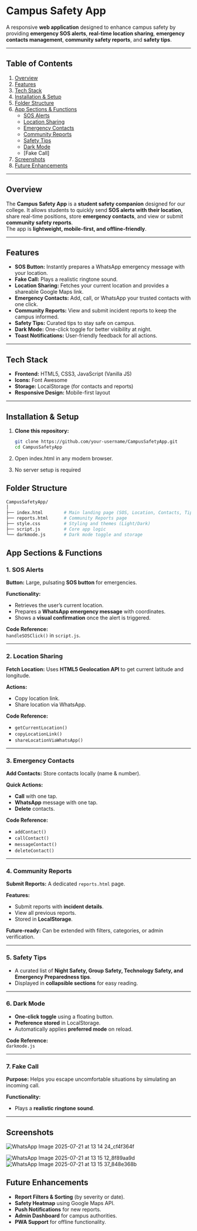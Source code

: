 # Campus Safety App

A responsive **web application** designed to enhance campus safety by providing **emergency SOS alerts**, **real-time location sharing**, **emergency contacts management**, **community safety reports**, and **safety tips**.

---

## Table of Contents
1. [Overview](#overview)
2. [Features](#features)
3. [Tech Stack](#tech-stack)
4. [Installation & Setup](#installation--setup)
5. [Folder Structure](#folder-structure)
6. [App Sections & Functions](#app-sections--functions)
    - [SOS Alerts](#1-sos-alerts)
    - [Location Sharing](#2-location-sharing)
    - [Emergency Contacts](#3-emergency-contacts)
    - [Community Reports](#4-community-reports)
    - [Safety Tips](#5-safety-tips)
    - [Dark Mode](#6-dark-mode)
    - [Fake Call]
7. [Screenshots](#screenshots)
8. [Future Enhancements](#future-enhancements)


---

## Overview
The **Campus Safety App** is a **student safety companion** designed for our college. 
It allows students to quickly send **SOS alerts with their location**, share real-time positions, store **emergency contacts**, and view or submit **community safety reports**.  
The app is **lightweight, mobile-first, and offline-friendly**.

---

## Features
- **SOS Button:** Instantly prepares a WhatsApp emergency message with your location.
- **Fake Call:** Plays a realistic ringtone sound.
- **Location Sharing:** Fetches your current location and provides a shareable Google Maps link.
- **Emergency Contacts:** Add, call, or WhatsApp your trusted contacts with one click.
- **Community Reports:** View and submit incident reports to keep the campus informed.
- **Safety Tips:** Curated tips to stay safe on campus.
- **Dark Mode:** One-click toggle for better visibility at night.
- **Toast Notifications:** User-friendly feedback for all actions.

---

## Tech Stack
- **Frontend:** HTML5, CSS3, JavaScript (Vanilla JS)
- **Icons:** Font Awesome
- **Storage:** LocalStorage (for contacts and reports)
- **Responsive Design:** Mobile-first layout

---

## Installation & Setup
1. **Clone this repository:**
   ```bash
   git clone https://github.com/your-username/CampusSafetyApp.git
   cd CampusSafetyApp

2. Open index.html in any modern browser.
   
3. No server setup is required



## Folder Structure
```bash
CampusSafetyApp/
│
├── index.html        # Main landing page (SOS, Location, Contacts, Tips)
├── reports.html      # Community Reports page
├── style.css         # Styling and themes (Light/Dark)
├── script.js         # Core app logic
└── darkmode.js       # Dark mode toggle and storage


```
## App Sections & Functions

### **1. SOS Alerts**
**Button:** Large, pulsating **SOS button** for emergencies.

**Functionality:**
- Retrieves the user’s current location.
- Prepares a **WhatsApp emergency message** with coordinates.
- Shows a **visual confirmation** once the alert is triggered.

**Code Reference:**  
`handleSOSClick()` in `script.js`.

---

### **2. Location Sharing**
**Fetch Location:** Uses **HTML5 Geolocation API** to get current latitude and longitude.

**Actions:**
- Copy location link.
- Share location via WhatsApp.

**Code Reference:**
- `getCurrentLocation()`
- `copyLocationLink()`
- `shareLocationViaWhatsApp()`

---

### **3. Emergency Contacts**
**Add Contacts:** Store contacts locally (name & number).

**Quick Actions:**
- **Call** with one tap.
- **WhatsApp** message with one tap.
- **Delete** contacts.

**Code Reference:**
- `addContact()`
- `callContact()`
- `messageContact()`
- `deleteContact()`

---

### **4. Community Reports**
**Submit Reports:** A dedicated `reports.html` page.

**Features:**
- Submit reports with **incident details**.
- View all previous reports.
- Stored in **LocalStorage**.

**Future-ready:** Can be extended with filters, categories, or admin verification.

---

### **5. Safety Tips**
- A curated list of **Night Safety, Group Safety, Technology Safety, and Emergency Preparedness tips**.
- Displayed in **collapsible sections** for easy reading.

---

### **6. Dark Mode**
- **One-click toggle** using a floating button.
- **Preference stored** in LocalStorage.
- Automatically applies **preferred mode** on reload.

**Code Reference:**  
`darkmode.js`

---
### **7. Fake Call**
**Purpose:** Helps you escape uncomfortable situations by simulating an incoming call.

**Functionality:**
- Plays a **realistic ringtone sound**.



---

## Screenshots
![WhatsApp Image 2025-07-21 at 13 14 24_cf4f364f](https://github.com/user-attachments/assets/6221f69c-f125-403e-a24b-ec1dd7efd929)

![WhatsApp Image 2025-07-21 at 13 15 12_8f89aa9d](https://github.com/user-attachments/assets/5d09a3b4-4301-4eda-b474-703d217420ed)
![WhatsApp Image 2025-07-21 at 13 15 37_848e368b](https://github.com/user-attachments/assets/85a1c4a2-f676-42a3-9ae9-ba707ff3bc1f)

## Future Enhancements
- **Report Filters & Sorting** (by severity or date).
- **Safety Heatmap** using Google Maps API.
- **Push Notifications** for new reports.
- **Admin Dashboard** for campus authorities.
- **PWA Support** for offline functionality.


